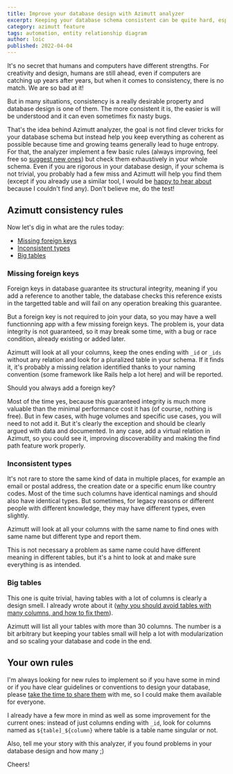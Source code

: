 ```yaml
---
title: Improve your database design with Azimutt analyzer
excerpt: Keeping your database schema consistent can be quite hard, especially when your team is growing. Computers are much better than humans at exhaustivity and consistency, so let join forces and exploit this for the better.
category: azimutt feature
tags: automation, entity relationship diagram
author: loic
published: 2022-04-04
---
```


It's no secret that humans and computers have different strengths. For creativity and design, humans are still ahead, even if computers are catching up years after years, but when it comes to consistency, there is no match. We are so bad at it!

But in many situations, consistency is a really desirable property and database design is one of them. The more consistent it is, the easier is will be understood and it can even sometimes fix nasty bugs.

That's the idea behind Azimutt analyzer, the goal is not find clever tricks for your database schema but instead help you keep everything as coherent as possible because time and growing teams generally lead to huge entropy. For that, the analyzer implement a few basic rules (always improving, feel free so [suggest new ones]({{issues_link}})) but check them exhaustively in your whole schema. Even if you are rigorous in your database design, if your schema is not trivial, you probably had a few miss and Azimutt will help you find them (except if you already use a similar tool, I would be [happy to hear about]({{azimutt_twitter}}) because I couldn't find any).
Don't believe me, do the test!

## Azimutt consistency rules

Now let's dig in what are the rules today:

- [Missing foreign keys](#missing-foreign-keys)
- [Inconsistent types](#inconsistent-types)
- [Big tables](#big-tables)

### Missing foreign keys

Foreign keys in database guarantee its structural integrity, meaning if you add a reference to another table, the database checks this reference exists in the targetted table and will fail on any operation breaking this guarantee.

But a foreign key is not required to join your data, so you may have a well functionning app with a few missing foreign keys. The problem is, your data integrity is not guaranteed, so it may break some time, with a bug or race condition, already existing or added later.

Azimutt will look at all your columns, keep the ones ending with `_id` or `_ids` without any relation and look for a pluralized table in your schema. If it finds it, it's probably a missing relation identified thanks to your naming convention (some framework like Rails help a lot here) and will be reported.

Should you always add a foreign key?

Most of the time yes, because this guaranteed integrity is much more valuable than the minimal performance cost it has (of course, nothing is free). But in few cases, with huge volumes and specific use cases, you will need to not add it. But it's clearly the exception and should be clearly argued  with data and documented.
In any case, add a virtual relation in Azimutt, so you could see it, improving discoverability and making the find path feature work properly.

### Inconsistent types

It's not rare to store the same kind of data in multiple places, for example an email or postal address, the creation date or a specific enum like country codes. Most of the time such columns have identical namings and should also have identical types. But sometimes, for legacy reasons or different people with different knowledge, they may have different types, even slightly.

Azimutt will look at all your columns with the same name to find ones with same name but different type and report them.

This is not necessary a problem as same name could have different meaning in different tables, but it's a hint to look at and make sure everything is as intended.

### Big tables

This one is quite trivial, having tables with a lot of columns is clearly a design smell. I already wrote about it ([why you should avoid tables with many columns, and how to fix them](./why-you-should-avoid-tables-with-many-columns-and-how-to-fix-them)).

Azimutt will list all your tables with more than 30 columns. The number is a bit arbitrary but keeping your tables small will help a lot with modularization and so scaling your database and code in the end.

## Your own rules

I'm always looking for new rules to implement so if you have some in mind or if you have clear guidelines or conventions to design your database, please [take the time to share them]({{issues_link}}) with me, so I could make them available for everyone.

I already have a few more in mind as well as some improvement for the current ones: instead of just columns ending with `_id`, look for columns named as `${table]_${column}` where table is a table name singular or not.

Also, tell me your story with this analyzer, if you found problems in your database design and how many ;)

Cheers!
